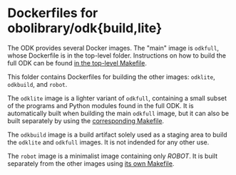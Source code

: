 # Dockerfiles for obolibrary/odk{build,lite}

The ODK provides several Docker images. The "main" image is `odkfull`,
whose Dockerfile is in the top-level folder. Instructions on how to
build the full ODK can be found [in the top-level
Makefile](https://github.com/INCATools/ontology-development-kit/blob/master/Makefile).

This folder contains Dockerfiles for building the other images:
`odklite`, `odkbuild`, and `robot`.

The `odklite` image is a lighter variant of `odkfull`, containing a
small subset of the programs and Python modules found in the full ODK.
It is automatically built when building the main `odkfull` image, but it
can also be built separately by using the [corresponding
Makefile](https://github.com/INCATools/ontology-development-kit/blob/master/docker/odklite/Makefile).

The `odkbuild` image is a build artifact solely used as a staging area
to build the `odklite` and `odkfull` images. It is not indended for any
other use.

The `robot` image is a minimalist image containing only _ROBOT_. It is
built separately from the other images using [its own
Makefile](https://github.com/INCATools/ontology-development-kit/blob/master/docker/robot/Makefile).
